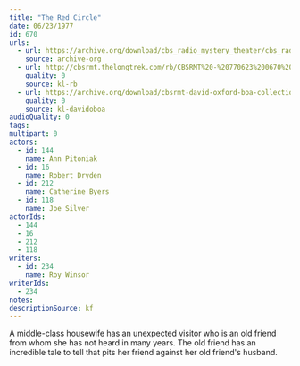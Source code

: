 ```yaml
---
title: "The Red Circle"
date: 06/23/1977
id: 670
urls: 
  - url: https://archive.org/download/cbs_radio_mystery_theater/cbs_radio_mystery_theater-0651-0700.zip/cbs_radio_mystery_theater-0651-0700%2Fcbsrmt_0670_the_red_circle.mp3
    source: archive-org
  - url: http://cbsrmt.thelongtrek.com/rb/CBSRMT%20-%20770623%200670%20The%20Red%20Circle_WLNH-FM_rb.mp3
    quality: 0
    source: kl-rb
  - url: https://archive.org/download/cbsrmt-david-oxford-boa-collection/CBSRMT-770623-0670-The-Red-Circle-(128-48)_WBBM-JE-{BoA}.mp3
    quality: 0
    source: kl-davidoboa
audioQuality: 0
tags: 
multipart: 0
actors:  
  - id: 144
    name: Ann Pitoniak  
  - id: 16
    name: Robert Dryden  
  - id: 212
    name: Catherine Byers  
  - id: 118
    name: Joe Silver
actorIds:  
  - 144  
  - 16  
  - 212  
  - 118
writers:  
  - id: 234
    name: Roy Winsor
writerIds:  
  - 234
notes: 
descriptionSource: kf
---
```

A middle-class housewife has an unexpected visitor who is an old friend from whom she has not heard in many years. The old friend has an incredible tale to tell that pits her friend against her old friend's husband.